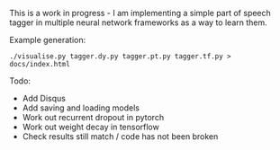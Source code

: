This is a work in progress - I am implementing a simple part of speech tagger in multiple neural network frameworks as a way to learn them.

Example generation:
```
./visualise.py tagger.dy.py tagger.pt.py tagger.tf.py > docs/index.html
```

Todo:
- Add Disqus
- Add saving and loading models
- Work out recurrent dropout in pytorch
- Work out weight decay in tensorflow
- Check results still match / code has not been broken
